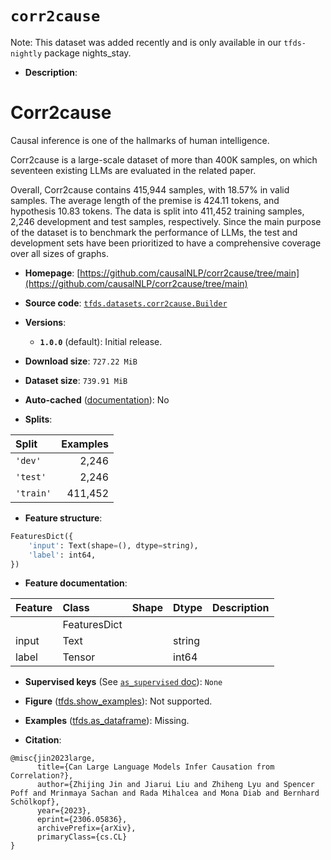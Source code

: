 <div itemscope itemtype="http://schema.org/Dataset">
  <div itemscope itemprop="includedInDataCatalog" itemtype="http://schema.org/DataCatalog">
    <meta itemprop="name" content="TensorFlow Datasets" />
  </div>
  <meta itemprop="name" content="corr2cause" />
  <meta itemprop="description" content="# Corr2cause&#10;&#10;Causal inference is one of the hallmarks of human intelligence.&#10;&#10;Corr2cause is a large-scale dataset of more than 400K samples, on which&#10;seventeen existing LLMs are evaluated in the related paper.&#10;&#10;Overall, Corr2cause contains 415,944 samples, with 18.57% in valid samples.&#10;The average length of the premise is 424.11 tokens, and hypothesis 10.83 tokens.&#10;The data is split into 411,452 training samples, 2,246 development and test&#10;samples, respectively. Since the main purpose of the dataset is to benchmark the&#10;performance of LLMs, the test and development sets have been prioritized to have&#10;a comprehensive coverage over all sizes of graphs.&#10;&#10;To use this dataset:&#10;&#10;```python&#10;import tensorflow_datasets as tfds&#10;&#10;ds = tfds.load(&#x27;corr2cause&#x27;, split=&#x27;train&#x27;)&#10;for ex in ds.take(4):&#10;  print(ex)&#10;```&#10;&#10;See [the guide](https://www.tensorflow.org/datasets/overview) for more&#10;informations on [tensorflow_datasets](https://www.tensorflow.org/datasets).&#10;&#10;" />
  <meta itemprop="url" content="https://www.tensorflow.org/datasets/catalog/corr2cause" />
  <meta itemprop="sameAs" content="https://github.com/causalNLP/corr2cause/tree/main" />
  <meta itemprop="citation" content="@misc{jin2023large,&#10;      title={Can Large Language Models Infer Causation from Correlation?}, &#10;      author={Zhijing Jin and Jiarui Liu and Zhiheng Lyu and Spencer Poff and Mrinmaya Sachan and Rada Mihalcea and Mona Diab and Bernhard Schölkopf},&#10;      year={2023},&#10;      eprint={2306.05836},&#10;      archivePrefix={arXiv},&#10;      primaryClass={cs.CL}&#10;}" />
</div>

# `corr2cause`


Note: This dataset was added recently and is only available in our
`tfds-nightly` package
<span class="material-icons" title="Available only in the tfds-nightly package">nights_stay</span>.

*   **Description**:

# Corr2cause

Causal inference is one of the hallmarks of human intelligence.

Corr2cause is a large-scale dataset of more than 400K samples, on which
seventeen existing LLMs are evaluated in the related paper.

Overall, Corr2cause contains 415,944 samples, with 18.57% in valid samples. The
average length of the premise is 424.11 tokens, and hypothesis 10.83 tokens. The
data is split into 411,452 training samples, 2,246 development and test samples,
respectively. Since the main purpose of the dataset is to benchmark the
performance of LLMs, the test and development sets have been prioritized to have
a comprehensive coverage over all sizes of graphs.

*   **Homepage**:
    [https://github.com/causalNLP/corr2cause/tree/main](https://github.com/causalNLP/corr2cause/tree/main)

*   **Source code**:
    [`tfds.datasets.corr2cause.Builder`](https://github.com/tensorflow/datasets/tree/master/tensorflow_datasets/datasets/corr2cause/corr2cause_dataset_builder.py)

*   **Versions**:

    *   **`1.0.0`** (default): Initial release.

*   **Download size**: `727.22 MiB`

*   **Dataset size**: `739.91 MiB`

*   **Auto-cached**
    ([documentation](https://www.tensorflow.org/datasets/performances#auto-caching)):
    No

*   **Splits**:

Split     | Examples
:-------- | -------:
`'dev'`   | 2,246
`'test'`  | 2,246
`'train'` | 411,452

*   **Feature structure**:

```python
FeaturesDict({
    'input': Text(shape=(), dtype=string),
    'label': int64,
})
```

*   **Feature documentation**:

Feature | Class        | Shape | Dtype  | Description
:------ | :----------- | :---- | :----- | :----------
        | FeaturesDict |       |        |
input   | Text         |       | string |
label   | Tensor       |       | int64  |

*   **Supervised keys** (See
    [`as_supervised` doc](https://www.tensorflow.org/datasets/api_docs/python/tfds/load#args)):
    `None`

*   **Figure**
    ([tfds.show_examples](https://www.tensorflow.org/datasets/api_docs/python/tfds/visualization/show_examples)):
    Not supported.

*   **Examples**
    ([tfds.as_dataframe](https://www.tensorflow.org/datasets/api_docs/python/tfds/as_dataframe)):
    Missing.

*   **Citation**:

```
@misc{jin2023large,
      title={Can Large Language Models Infer Causation from Correlation?},
      author={Zhijing Jin and Jiarui Liu and Zhiheng Lyu and Spencer Poff and Mrinmaya Sachan and Rada Mihalcea and Mona Diab and Bernhard Schölkopf},
      year={2023},
      eprint={2306.05836},
      archivePrefix={arXiv},
      primaryClass={cs.CL}
}
```

